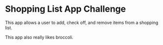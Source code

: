 # Shopping List App Challenge

This app allows a user to add, check off, and remove items from a shopping list.

This app also really likes broccoli.
